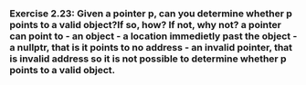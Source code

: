 ### Exercise 2.23: Given a pointer p, can you determine whether p points to a valid object?If so, how? If not, why not?    a pointer can point to     - an object    - a location immedietly past the object    - a nullptr, that is it points to no address    - an invalid pointer, that is invalid address    so it is not possible to determine whether p points to a valid object.